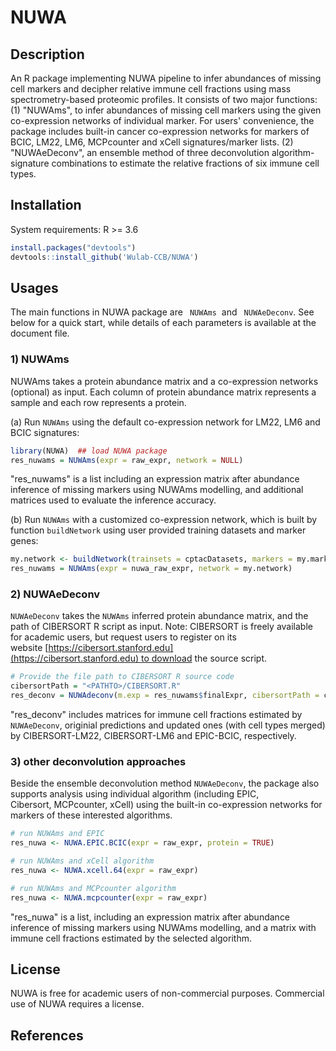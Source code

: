 # NUWA

## Description

An R package implementing NUWA pipeline to infer abundances of missing cell markers and decipher relative immune cell fractions using mass spectrometry-based proteomic profiles. It consists of two major functions: (1) "NUWAms",  to infer  abundances of missing cell markers using the given co-expression networks of individual marker. For users' convenience, the package includes built-in cancer co-expression networks for markers of BCIC, LM22, LM6, MCPcounter and xCell signatures/marker lists. (2) "NUWAeDeconv", an ensemble method of three deconvolution algorithm-signature combinations to estimate the relative fractions of six  immune cell types. 

## Installation

System requirements: R >= 3.6 

```R
install.packages("devtools")
devtools::install_github('Wulab-CCB/NUWA')
```

## Usages

The main functions in NUWA package are ` NUWAms`  and ` NUWAeDeconv`. See below for a quick start, while details of each parameters is available at the document file.

### 1) NUWAms

NUWAms takes a protein abundance matrix and a co-expression networks (optional) as input. Each column of protein abundance matrix represents a sample and each row represents a protein.  

(a) Run `NUWAms` using the default co-expression network for LM22, LM6 and BCIC signatures:

```R
library(NUWA)  ## load NUWA package
res_nuwams = NUWAms(expr = raw_expr, network = NULL)
```
"res_nuwams" is a list including an expression matrix after abundance inference of missing markers using NUWAms modelling, and additional matrices used to evaluate the inference accuracy.

(b) Run `NUWAms` with a customized co-expression network, which is built by function `buildNetwork` using user provided training datasets and marker genes:

```R
my.network <- buildNetwork(trainsets = cptacDatasets, markers = my.markers)
res_nuwams = NUWAms(expr = nuwa_raw_expr, network = my.network)
```

### 2) NUWAeDeconv

`NUWAeDeconv` takes the `NUWAms` inferred protein abundance matrix, and the path of CIBERSORT R script as input. Note: CIBERSORT is  freely available for academic users, but request users  to register on its website [https://cibersort.stanford.edu](https://cibersort.stanford.edu) to download the  source script.

```R
# Provide the file path to CIBERSORT R source code
cibersortPath = "<PATHTO>/CIBERSORT.R"
res_deconv = NUWAdeconv(m.exp = res_nuwams$finalExpr, cibersortPath = cibersortPath)
```

"res_deconv" includes matrices for immune cell fractions estimated by ` NUWAeDeconv`,  originial predictions and updated ones (with cell types merged)  by CIBERSORT-LM22, CIBERSORT-LM6 and EPIC-BCIC, respectively. 


### 3) other deconvolution approaches

Beside the ensemble deconvolution method `NUWAeDeconv`, the package also supports analysis using individual  algorithm (including EPIC, Cibersort, MCPcounter, xCell) using the built-in co-expression networks for markers of these interested algorithms.

```R
# run NUWAms and EPIC
res_nuwa <- NUWA.EPIC.BCIC(expr = raw_expr, protein = TRUE)

# run NUWAms and xCell algorithm
res_nuwa <- NUWA.xcell.64(expr = raw_expr)

# run NUWAms and MCPcounter algorithm
res_nuwa <- NUWA.mcpcounter(expr = raw_expr)
```
"res_nuwa" is a list, including an expression matrix after abundance inference of missing markers using NUWAms modelling, and a matrix with immune cell fractions estimated by the selected algorithm.

## License

NUWA is free for academic users of non-commercial purposes. Commercial use of NUWA requires a license.

## References
